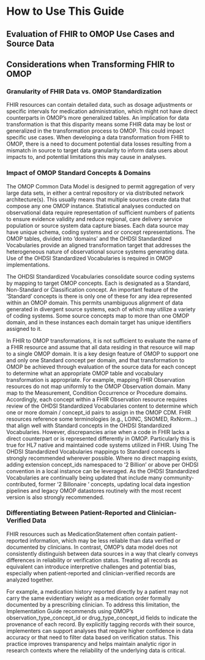 # How to Use This Guide
## Evaluation of FHIR to OMOP Use Cases and Source Data
## Considerations when Transforming FHIR to OMOP
### Granularity of FHIR Data vs. OMOP Standardization
FHIR resources can contain detailed data, such as dosage adjustments or specific intervals for medication administration, which might not have direct counterparts in OMOP’s more generalized tables. An implication for data transformation is that this disparity means some FHIR data may be lost or generalized in the transformation process to OMOP.  This could impact specific use cases. When developing a data transformation from FHIR to OMOP, there is a need to document potential data losses resulting from a mismatch in source to target data granularity to inform data users about impacts to, and potential limitations this may cause in analyses.

### Impact of OMOP Standard Concepts & Domains
The OMOP Common Data Model is designed to permit aggregation of very large data sets, in either a central repository or via distributed network architecture(s). This usually means that multiple sources create data that compose any one OMOP instance.  Statistical analyses conducted on observational data require representation of sufficient numbers of patients to ensure evidence validity and reduce regional, care delivery service population or source system data capture biases.  Each data source may have unique schema, coding systems and or concept representations. The OMOP tables, divided into ‘domains’ and the OHDSI Standardized Vocabularies provide an aligned transformation target that addresses the heterogeneous nature of observational source systems generating data. Use of the OHDSI Standardized Vocabularies is required in OMOP implementations.

The OHDSI Standardized Vocabularies consolidate source coding systems by mapping to target OMOP concepts.  Each is designated as a Standard, Non-Standard or Classification concept. An important feature of the ‘Standard’ concepts is there is only one of these for any idea represented within an OMOP domain.  This permits unambiguous alignment of data generated in divergent source systems, each of which may utilize a variety of coding systems. Some source concepts map to more than one OMOP domain, and in these instances each domain target has unique identifiers assigned to it.  

In FHIR to OMOP transformations, it is not sufficient to evaluate the name of a FHIR resource and assume that all data residing in that resource will map to a single OMOP domain. It is a key design feature of OMOP to support one and only one Standard concept per domain, and that transformation to OMOP be achieved through evaluation of the source data for each concept to determine what an appropriate OMOP table and vocabulary transformation is appropriate.  For example, mapping FHIR Observation resources do not map uniformly to the OMOP Observation domain. Many map to the Measurement, Condition Occurrence or Procedure domains.  Accordingly, each concept within a FHIR Observation resource requires review of the OHDSI Standardized Vocabularies content to determine which one or more domain / concept_id pairs to assign in the OMOP CDM.
FHIR resources reference some terminologies (e.g., LOINC, SNOMED, RxNorm…) that align well with Standard concepts in the OHDSI Standardized Vocabularies. However, discrepancies arise when a code in FHIR lacks a direct counterpart or is represented differently in OMOP. Particularly this is true for HL7 native and maintained code systems utilized in FHIR.  Using The OHDSI Standardized Vocabularies mappings to Standard concepts is strongly recommended wherever possible.  Where no direct mapping exists, adding extension concept_ids namespaced to ‘2 Billion’ or above per OHDSI convention in a local instance can be leveraged.  As the OHDSI Standardized Vocabularies are continually being updated that include many community-contributed, former ‘2 Billonaire ‘ concepts, updating local data ingestion pipelines and legacy OMOP datastores routinely with the most recent version is also strongly recommended.

### Differentiating Between Patient-Reported and Clinician-Verified Data
FHIR resources such as MedicationStatement often contain patient-reported information, which may be less reliable than data verified or documented by clinicians. In contrast, OMOP’s data model does not consistently distinguish between data sources in a way that clearly conveys differences in reliability or verification status. Treating all records as equivalent can introduce interpretive challenges and potential bias, especially when patient-reported and clinician-verified records are analyzed together.

For example, a medication history reported directly by a patient may not carry the same evidentiary weight as a medication order formally documented by a prescribing clinician. To address this limitation, the Implementation Guide recommends using OMOP’s observation_type_concept_id or drug_type_concept_id fields to indicate the provenance of each record. By explicitly tagging records with their source, implementers can support analyses that require higher confidence in data accuracy or that need to filter data based on verification status. This practice improves transparency and helps maintain analytic rigor in research contexts where the reliability of the underlying data is critical.

